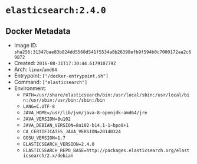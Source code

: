 # `elasticsearch:2.4.0`

## Docker Metadata

- Image ID: `sha256:31347bae83b824dd5568d541f5534a8b26398efb9f594b0c7000172aa2c69872`
- Created: `2016-08-31T17:30:44.617910779Z`
- Arch: `linux`/`amd64`
- Entrypoint: `["/docker-entrypoint.sh"]`
- Command: `["elasticsearch"]`
- Environment:
  - `PATH=/usr/share/elasticsearch/bin:/usr/local/sbin:/usr/local/bin:/usr/sbin:/usr/bin:/sbin:/bin`
  - `LANG=C.UTF-8`
  - `JAVA_HOME=/usr/lib/jvm/java-8-openjdk-amd64/jre`
  - `JAVA_VERSION=8u102`
  - `JAVA_DEBIAN_VERSION=8u102-b14.1-1~bpo8+1`
  - `CA_CERTIFICATES_JAVA_VERSION=20140324`
  - `GOSU_VERSION=1.7`
  - `ELASTICSEARCH_VERSION=2.4.0`
  - `ELASTICSEARCH_REPO_BASE=http://packages.elasticsearch.org/elasticsearch/2.x/debian`

